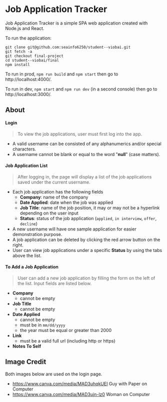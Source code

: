 # Job Application Tracker

Job Application Tracker is a simple SPA web application created with Node.js and React.

To run the application: 
```
git clone git@github.com:seainfo6250/student--viobai.git
git fetch -a
git checkout final-project
cd student--viobai/final
npm install
```

To run in prod, ```npm run build``` and ```npm start``` then go to http://localhost:4000/.
 
To run in dev, ```npm start``` and ```npm run dev``` (in a second console) then go to http://localhost:3000/.

## About

#### Login
> To view the job applications, user must first log into the app.
* A valid username can be consisted of any alphanumerics and/or special characters. 
* A username cannot be blank or equal to the word "**null**" (case matters).

#### Job Application List
> After logging in, the page will display a list of the job applications saved under the current username.
* Each job application has the following fields
  * **Company**: name of the company
  * **Date Applied**: date when the job was applied
  * **Job Title**: name of the job position, it may or may not be a hyperlink depending on the user input
  * **Status**: status of the job application (`applied`, `in interview`, `offer`, `decline`)
* A new username will have one sample application for easier demonstration purpose.
* A job application can be deleted by clicking the red arrow button on the right.
* User can view job applications under a specific **Status** by using the tabs above the list.

#### To Add a Job Application
> User can add a new job application by filling the form on the left of the list. Input fields are listed below.
* **Company**
  * cannot be empty 
* **Job Title**
  * cannot be empty 
* **Date Applied**
  * cannot be empty 
  * must be in `mm/dd/yyyy`
  * the year must be equal or greater than 2000
* **Link**
  * must be a valid full url (including http or https)
* **Notes To Self**

## Image Credit
Both images below are used on the login page.
* https://www.canva.com/media/MAD3uhqkUEI Guy with Paper on Computer
* https://www.canva.com/media/MAD3ujn-lz0 Woman on Computer
